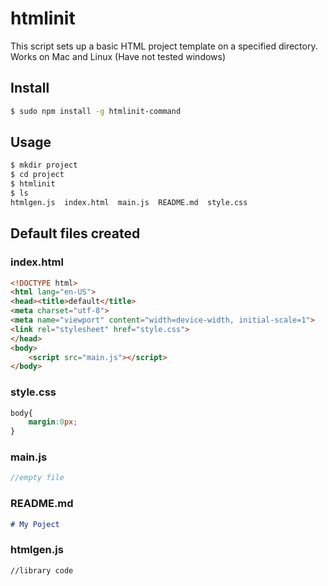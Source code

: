 # htmlinit

This script sets up a basic HTML project template on a specified directory.
Works on Mac and Linux (Have not tested windows)

## Install
```sh
$ sudo npm install -g htmlinit-command
```
## Usage
```sh
$ mkdir project
$ cd project
$ htmlinit
$ ls
htmlgen.js  index.html  main.js  README.md  style.css
```

## Default files created
### index.html
```html
<!DOCTYPE html>
<html lang="en-US">
<head><title>default</title>
<meta charset="utf-8">
<meta name="viewport" content="width=device-width, initial-scale=1">
<link rel="stylesheet" href="style.css">
</head>
<body>
    <script src="main.js"></script>
</body>
```
### style.css
```css
body{
    margin:0px;
}
```
### 
### main.js
```javascript
//empty file
```
### README.md
```md
# My Poject
```
### htmlgen.js
```
//library code
```
